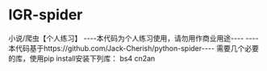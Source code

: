 # IGR-spider
小说/爬虫【个人练习】
----本代码为个人练习使用，请勿用作商业用途----
----本代码基于https://github.com/Jack-Cherish/python-spider----
需要几个必要的库，使用pip install安装下列库：
bs4
cn2an
